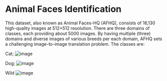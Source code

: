# Animal Faces Identification
This dataset, also known as Animal Faces-HQ (AFHQ), consists of 16,130 high-quality images at 512×512 resolution.
There are three domains of classes, each providing about 5000 images. By having multiple (three) domains and diverse images of various breeds per each domain, AFHQ sets a challenging image-to-image translation problem. The classes are:

Cat;
![image](https://user-images.githubusercontent.com/31736193/126998710-1610b3e7-fced-485a-8d50-e94220d7e3d4.png)

Dog;
![image](https://user-images.githubusercontent.com/31736193/126998819-df1ab707-da73-4a02-90f2-23bb5b68e1ec.png)

Wild
![image](https://user-images.githubusercontent.com/31736193/126998926-a62a7550-dd69-40e9-8330-8e4b736e4b6d.png)



